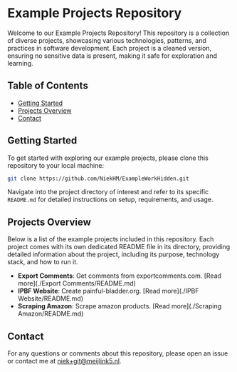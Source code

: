 # Example Projects Repository

Welcome to our Example Projects Repository! This repository is a collection of diverse projects, showcasing various technologies, patterns, and practices in software development. Each project is a cleaned version, ensuring no sensitive data is present, making it safe for exploration and learning.

## Table of Contents

- [Getting Started](#getting-started)
- [Projects Overview](#projects-overview)
- [Contact](#contact)

## Getting Started

To get started with exploring our example projects, please clone this repository to your local machine:

```bash
git clone https://github.com/NiekHM/ExampleWorkHidden.git
```


Navigate into the project directory of interest and refer to its specific `README.md` for detailed instructions on setup, requirements, and usage.

## Projects Overview

Below is a list of the example projects included in this repository. Each project comes with its own dedicated README file in its directory, providing detailed information about the project, including its purpose, technology stack, and how to run it.

- **Export Comments**: Get comments from exportcomments.com. [Read more](./Export Comments/README.md)
- **IPBF Website**: Create painful-bladder.org. [Read more](./IPBF Website/README.md)
- **Scraping Amazon**: Scrape amazon products. [Read more](./Scraping Amazon/README.md)

## Contact

For any questions or comments about this repository, please open an issue or contact me at [niek+git@meijlink5.nl](mailto:niek+git@meijlink5.nl).

